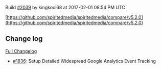 Build [#2039](https://circleci.com/gh/spiritedmedia/spiritedmedia/2039) by kingkool68 at 2017-02-01 08:54 PM UTC

[https://github.com/spiritedmedia/spiritedmedia/compare/v5.2.0](https://github.com/spiritedmedia/spiritedmedia/compare/v5.2.0)
## Change log
[Full Changelog](https://github.com/spiritedmedia/spiritedmedia/compare/v5.1.6...v5.2.0)

 - [#1836](https://github.com/spiritedmedia/spiritedmedia/pull/1836): Setup Detailed Widespread Google Analytics Event Tracking

